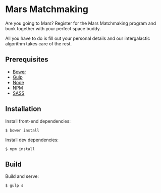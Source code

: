 # Mars Matchmaking

Are you going to Mars? Register for the Mars Matchmaking program and bunk together with your perfect space buddy.

All you have to do is fill out your personal details and our intergalactic algorithm takes care of the rest.

## Prerequisites
- [Bower](http://bower.io)
- [Gulp](http://gulpjs.com/)
- [Node](http://nodejs.org/)
- [NPM](https://www.npmjs.org/)
- [SASS](http://sass-lang.com)

## Installation
Install front-end dependencies:
```
$ bower install
```

Install dev dependencies:
```
$ npm install
```

## Build
Build and serve:
```
$ gulp s
```
